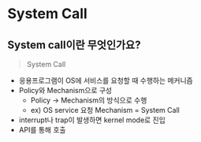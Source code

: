 # System Call

## System call이란 무엇인가요?

> System Call

- 응용프로그램이 OS에 서비스를 요청할 때 수행하는 메커니즘
- Policy와 Mechanism으로 구성
  - Policy $\rightarrow$ Mechanism의 방식으로 수행
  - ex) OS service 요청 Mechanism = System Call
- interrupt나 trap이 발생하면 kernel mode로 진입
- API를 통해 호출